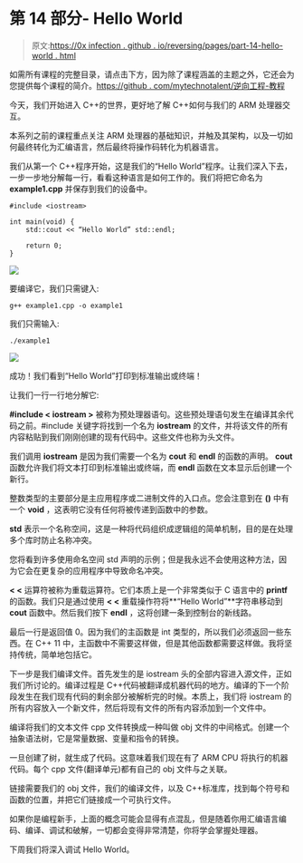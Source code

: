 # 第 14 部分- Hello World

> 原文:[https://0x infection . github . io/reversing/pages/part-14-hello-world . html](https://0xinfection.github.io/reversing/pages/part-14-hello-world.html)

如需所有课程的完整目录，请点击下方，因为除了课程涵盖的主题之外，它还会为您提供每个课程的简介。[https://github . com/mytechnotalent/逆向工程-教程](https://github.com/mytechnotalent/Reverse-Engineering-Tutorial)

今天，我们开始进入 C++的世界，更好地了解 C++如何与我们的 ARM 处理器交互。

本系列之前的课程重点关注 ARM 处理器的基础知识，并触及其架构，以及一切如何最终转化为汇编语言，然后最终将操作码转化为机器语言。

我们从第一个 C++程序开始，这是我们的“Hello World”程序。让我们深入下去，一步一步地分解每一行，看看这种语言是如何工作的。我们将把它命名为 **example1.cpp** 并保存到我们的设备中。

```
#include <iostream>

int main(void) {
    std::cout << “Hello World” std::endl;

    return 0;
}

```

![](../Images/963172309ec27da934dedd3aaca822de.png)

要编译它，我们只需键入:

```
g++ example1.cpp -o example1

```

我们只需输入:

```
./example1

```

![](../Images/61ebfb6fbc82f97e0ad8b1e6abd3345b.png)

成功！我们看到“Hello World”打印到标准输出或终端！

让我们一行一行地分解它:

**#include < iostream >** 被称为预处理器语句。这些预处理语句发生在编译其余代码之前。#include 关键字将找到一个名为 **iostream** 的文件，并将该文件的所有内容粘贴到我们刚刚创建的现有代码中。这些文件也称为头文件。

我们调用 **iostream** 是因为我们需要一个名为 **cout** 和 **endl** 的函数的声明。 **cout** 函数允许我们将文本打印到标准输出或终端，而 **endl** 函数在文本显示后创建一个新行。

整数类型的主要部分是主应用程序或二进制文件的入口点。您会注意到在 **()** 中有一个 **void** ，这表明它没有任何将被传递到函数中的参数。

**std** 表示一个名称空间，这是一种将代码组织成逻辑组的简单机制，目的是在处理多个库时防止名称冲突。

您将看到许多使用命名空间 std 声明的示例；但是我永远不会使用这种方法，因为它会在更复杂的应用程序中导致命名冲突。

**< <** 运算符被称为重载运算符。它们本质上是一个非常类似于 C 语言中的 **printf** 的函数。我们只是通过使用 **< <** 重载操作符将**“Hello World”**字符串移动到 **cout** 函数中。然后我们按下 **endl** ，这将创建一条到控制台的新线路。

最后一行是返回值 0。因为我们的主函数是 int 类型的，所以我们必须返回一些东西。在 C++ 11 中，主函数中不需要这样做，但是其他函数都需要这样做。我将坚持传统，简单地包括它。

下一步是我们编译文件。首先发生的是 iostream 头的全部内容进入源文件，正如我们所讨论的。编译过程是 C++代码被翻译成机器代码的地方。编译的下一个阶段发生在我们现有代码的剩余部分被解析完的时候。本质上，我们将 iostream 的所有内容放入一个新文件，然后将现有文件的所有内容添加到一个文件中。

编译将我们的文本文件 cpp 文件转换成一种叫做 obj 文件的中间格式。创建一个抽象语法树，它是常量数据、变量和指令的转换。

一旦创建了树，就生成了代码。这意味着我们现在有了 ARM CPU 将执行的机器代码。每个 cpp 文件(翻译单元)都有自己的 obj 文件与之关联。

链接需要我们的 obj 文件，我们的编译文件，以及 C++标准库，找到每个符号和函数的位置，并把它们链接成一个可执行文件。

如果你是编程新手，上面的概念可能会显得有点混乱，但是随着你用汇编语言编码、编译、调试和破解，一切都会变得非常清楚，你将学会掌握处理器。

下周我们将深入调试 Hello World。